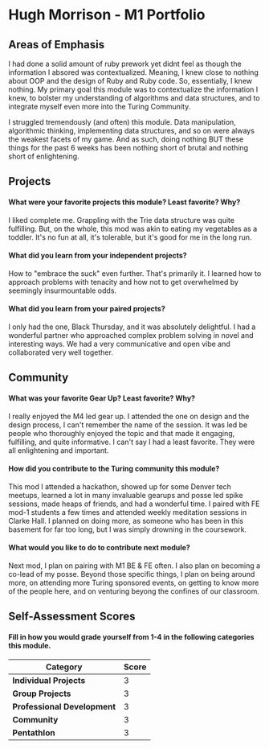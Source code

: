 # Hugh Morrison - M1 Portfolio

## Areas of Emphasis
I had done a solid amount of ruby prework yet didnt feel as though the information I absored was contextualized. Meaning, I knew close to nothing about OOP and the design of Ruby and Ruby code. So, essentially, I knew nothing. My primary goal this module was to contextualize the information I knew, to bolster my understanding of algorithms and data structures, and to integrate myself even more into the Turing Community. 

I struggled tremendously (and often) this module. Data manipulation, algorithmic thinking, implementing data structures, and so on were always the weakest facets of my game. And as such, doing nothing BUT these things for the past 6 weeks has been nothing short of brutal and nothing short of enlightening. 

## Projects

#### What were your favorite projects this module? Least favorite? Why?
I liked complete me. Grappling with the Trie data structure was quite fulfilling. But, on the whole, this mod was akin to eating my vegetables as a toddler. It's no fun at all, it's tolerable, but it's good for me in the long run.

#### What did you learn from your independent projects?
How to "embrace the suck" even further. That's primarily it. I learned how to approach problems with tenacity and how not to get overwhelmed by seemingly insurmountable odds. 

#### What did you learn from your paired projects?
I only had the one, Black Thursday, and it was absolutely delightful. I had a wonderful partner who approached complex problem solving in novel and interesting ways. We had a very communicative and open vibe and collaborated very well together. 

## Community

#### What was your favorite Gear Up? Least favorite? Why?
I really enjoyed the M4 led gear up. I attended the one on design and the design process, I can't remember the name of the session. It was led be people who thoroughly enjoyed the topic and that made it engaging, fulfilling, and quite informative. I can't say I had a least favorite. They were all enlightening and important. 

#### How did you contribute to the Turing community this module?
This mod I attended a hackathon, showed up for some Denver tech meetups, learned a lot in many invaluable gearups and posse led spike sessions, made heaps of friends, and had a wonderful time. I paired with FE mod-1 students a few times and attended weekly meditation sessions in Clarke Hall. I planned on doing more, as someone who has been in this basement for far too long, but I was simply drowning in the coursework. 


#### What would you like to do to contribute next module?
Next mod, I plan on pairing with M1 BE & FE often. I also plan on becoming a co-lead of my posse. Beyond those specific things, I plan on being around more, on attending more Turing sponsored events, on getting to know more of the people here, and on venturing beyong the confines of our classroom. 

## Self-Assessment Scores

#### Fill in how you would grade yourself from 1-4 in the following categories this module.

| Category                     | Score |
| -----------------------------| ----- |
| **Individual Projects**      |   3   |
| **Group Projects**           |   3   |
| **Professional Development** |   3   |
| **Community**                |   3   |
| **Pentathlon**               |   3   |